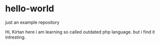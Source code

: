# hello-world
just an example repository


Hi, Kirtan here
i am learning so called outdated php language. 
but i find it intresting.
